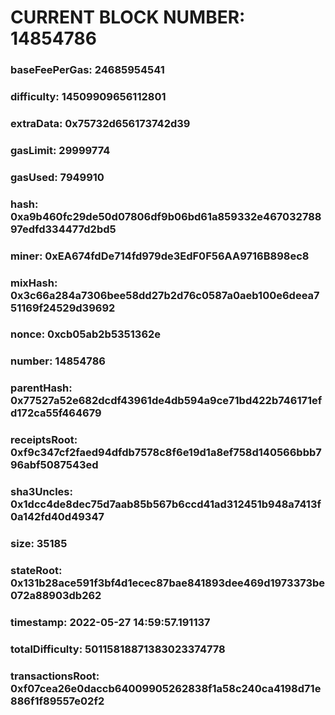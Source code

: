 # CURRENT BLOCK NUMBER: 14854786

### baseFeePerGas: 24685954541
### difficulty: 14509909656112801
### extraData: 0x75732d656173742d39
### gasLimit: 29999774
### gasUsed: 7949910
### hash: 0xa9b460fc29de50d07806df9b06bd61a859332e46703278897edfd334477d2bd5
### miner: 0xEA674fdDe714fd979de3EdF0F56AA9716B898ec8
### mixHash: 0x3c66a284a7306bee58dd27b2d76c0587a0aeb100e6deea751169f24529d39692
### nonce: 0xcb05ab2b5351362e
### number: 14854786
### parentHash: 0x77527a52e682dcdf43961de4db594a9ce71bd422b746171efd172ca55f464679
### receiptsRoot: 0xf9c347cf2faed94dfdb7578c8f6e19d1a8ef758d140566bbb796abf5087543ed
### sha3Uncles: 0x1dcc4de8dec75d7aab85b567b6ccd41ad312451b948a7413f0a142fd40d49347
### size: 35185
### stateRoot: 0x131b28ace591f3bf4d1ecec87bae841893dee469d1973373be072a88903db262
### timestamp: 2022-05-27 14:59:57.191137
### totalDifficulty: 50115818871383023374778
### transactionsRoot: 0xf07cea26e0daccb64009905262838f1a58c240ca4198d71e886f1f89557e02f2
